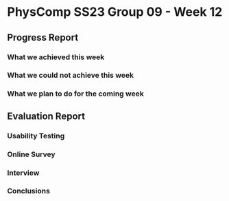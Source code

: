# PhysComp SS23 Group 09 - Week 12

## Progress Report

### What we achieved this week

### What we could not achieve this week

### What we plan to do for the coming week


## Evaluation Report

### Usability Testing

### Online Survey

### Interview

### Conclusions
